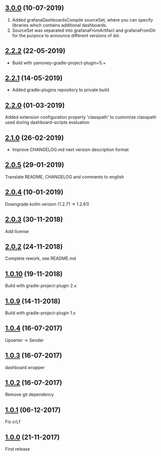 ## [3.0.0]() (10-07-2019)

1. Added grafanaDashboardsCompile sourceSet, where you can specify libraries which contains additional
dashboards.
2. SourceSet was separated into grafanaFromArtifact and grafanaFromDir for the purpoce to announce different versions of dsl.

## [2.2.2]() (22-05-2019)

* Build with yamoney-gradle-project-plugin=5.+

## [2.2.1]() (14-05-2019)

* Added gradle-plugins repository to private build

## [2.2.0]() (01-03-2019)

Added extension configuration property 'classpath'
to customize classpath used during dashboard-scripts evaluation

## [2.1.0]() (26-02-2019)

* Improve CHANGELOG.md next version description format

## [2.0.5]() (29-01-2019)

Translate README, CHANGELOG and comments to english

## [2.0.4]() (10-01-2019)

Downgrade kotlin version (1.2.71 -> 1.2.61)

## [2.0.3]() (30-11-2018)

Add license

## [2.0.2]() (24-11-2018)

Complete rework, see README.md

## [1.0.10]() (19-11-2018)

Build with gradle-project-plugin 2.x

## [1.0.9]() (14-11-2018)

Build with gradle-project-plugin 1.x

## [1.0.4]() (16-07-2017)

Upserter -> Sender

## [1.0.3]() (16-07-2017)

dashboard wrapper

## [1.0.2]() (16-07-2017)

Remove git dependency

## [1.0.1]() (06-12-2017)

Fix crLf

## [1.0.0]() (21-11-2017)

First release